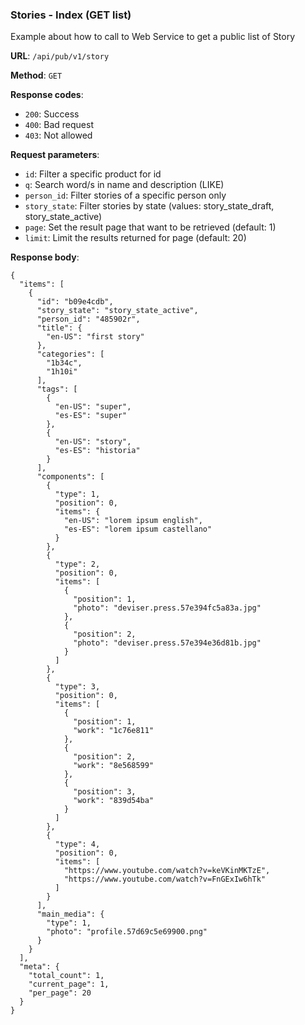 ### Stories - Index (GET list)

Example about how to call to Web Service to get a public list of 
Story

**URL**: `/api/pub/v1/story`

**Method**: `GET`

**Response codes**: 
* `200`: Success
* `400`: Bad request
* `403`: Not allowed
  
**Request parameters**:
* `id`: Filter a specific product for id
* `q`: Search word/s in name and description (LIKE)
* `person_id`: Filter stories of a specific person only
* `story_state`: Filter stories by state (values: story_state_draft, story_state_active)
* `page`: Set the result page that want to be retrieved (default: 1)
* `limit`: Limit the results returned for page (default: 20)

**Response body**:

```
{
  "items": [
    {
      "id": "b09e4cdb",
      "story_state": "story_state_active",
      "person_id": "485902r",
      "title": {
    	"en-US": "first story"
      },
      "categories": [
    	"1b34c",
    	"1h10i"
      ],
      "tags": [
    	{
    	  "en-US": "super",
    	  "es-ES": "super"
    	},
    	{
    	  "en-US": "story",
    	  "es-ES": "historia"
    	}
      ],
      "components": [
    	{
    	  "type": 1,
    	  "position": 0,
    	  "items": {
    		"en-US": "lorem ipsum english",
    		"es-ES": "lorem ipsum castellano"
    	  }
    	},
    	{
    	  "type": 2,
    	  "position": 0,
    	  "items": [
    		{
    		  "position": 1,
    		  "photo": "deviser.press.57e394fc5a83a.jpg"
    		},
    		{
    		  "position": 2,
    		  "photo": "deviser.press.57e394e36d81b.jpg"
    		}
    	  ]
    	},
    	{
    	  "type": 3,
    	  "position": 0,
    	  "items": [
    		{
    		  "position": 1,
    		  "work": "1c76e811"
    		},
    		{
    		  "position": 2,
    		  "work": "8e568599"
    		},
    		{
    		  "position": 3,
    		  "work": "839d54ba"
    		}
    	  ]
    	},
    	{
    	  "type": 4,
    	  "position": 0,
    	  "items": [
    		"https://www.youtube.com/watch?v=keVKinMKTzE",
    		"https://www.youtube.com/watch?v=FnGExIw6hTk"
    	  ]
    	}
      ],
      "main_media": {
    	"type": 1,
    	"photo": "profile.57d69c5e69900.png"
      }
    }
  ],
  "meta": {
    "total_count": 1,
    "current_page": 1,
    "per_page": 20
  }
}
```